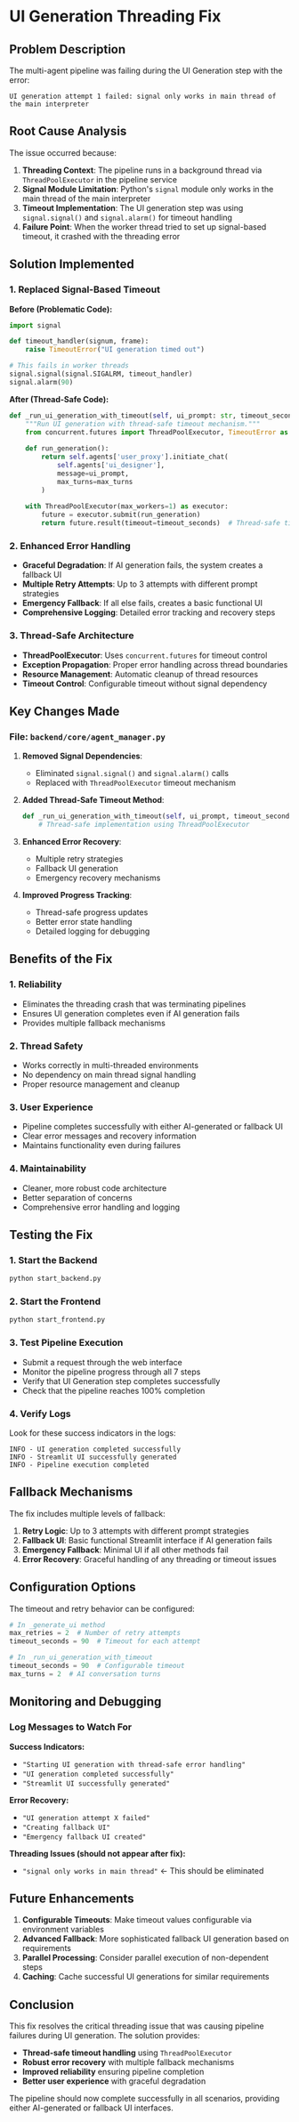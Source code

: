 # UI Generation Threading Fix

## Problem Description

The multi-agent pipeline was failing during the UI Generation step with the error:
```
UI generation attempt 1 failed: signal only works in main thread of the main interpreter
```

## Root Cause Analysis

The issue occurred because:

1. **Threading Context**: The pipeline runs in a background thread via `ThreadPoolExecutor` in the pipeline service
2. **Signal Module Limitation**: Python's `signal` module only works in the main thread of the main interpreter
3. **Timeout Implementation**: The UI generation step was using `signal.signal()` and `signal.alarm()` for timeout handling
4. **Failure Point**: When the worker thread tried to set up signal-based timeout, it crashed with the threading error

## Solution Implemented

### 1. Replaced Signal-Based Timeout

**Before (Problematic Code):**
```python
import signal

def timeout_handler(signum, frame):
    raise TimeoutError("UI generation timed out")

# This fails in worker threads
signal.signal(signal.SIGALRM, timeout_handler)
signal.alarm(90)
```

**After (Thread-Safe Code):**
```python
def _run_ui_generation_with_timeout(self, ui_prompt: str, timeout_seconds: int = 90, max_turns: int = 2):
    """Run UI generation with thread-safe timeout mechanism."""
    from concurrent.futures import ThreadPoolExecutor, TimeoutError as FutureTimeoutError
    
    def run_generation():
        return self.agents['user_proxy'].initiate_chat(
            self.agents['ui_designer'],
            message=ui_prompt,
            max_turns=max_turns
        )
    
    with ThreadPoolExecutor(max_workers=1) as executor:
        future = executor.submit(run_generation)
        return future.result(timeout=timeout_seconds)  # Thread-safe timeout
```

### 2. Enhanced Error Handling

- **Graceful Degradation**: If AI generation fails, the system creates a fallback UI
- **Multiple Retry Attempts**: Up to 3 attempts with different prompt strategies
- **Emergency Fallback**: If all else fails, creates a basic functional UI
- **Comprehensive Logging**: Detailed error tracking and recovery steps

### 3. Thread-Safe Architecture

- **ThreadPoolExecutor**: Uses `concurrent.futures` for timeout control
- **Exception Propagation**: Proper error handling across thread boundaries
- **Resource Management**: Automatic cleanup of thread resources
- **Timeout Control**: Configurable timeout without signal dependency

## Key Changes Made

### File: `backend/core/agent_manager.py`

1. **Removed Signal Dependencies**:
   - Eliminated `signal.signal()` and `signal.alarm()` calls
   - Replaced with `ThreadPoolExecutor` timeout mechanism

2. **Added Thread-Safe Timeout Method**:
   ```python
   def _run_ui_generation_with_timeout(self, ui_prompt, timeout_seconds=90, max_turns=2):
       # Thread-safe implementation using ThreadPoolExecutor
   ```

3. **Enhanced Error Recovery**:
   - Multiple retry strategies
   - Fallback UI generation
   - Emergency recovery mechanisms

4. **Improved Progress Tracking**:
   - Thread-safe progress updates
   - Better error state handling
   - Detailed logging for debugging

## Benefits of the Fix

### 1. **Reliability**
- Eliminates the threading crash that was terminating pipelines
- Ensures UI generation completes even if AI generation fails
- Provides multiple fallback mechanisms

### 2. **Thread Safety**
- Works correctly in multi-threaded environments
- No dependency on main thread signal handling
- Proper resource management and cleanup

### 3. **User Experience**
- Pipeline completes successfully with either AI-generated or fallback UI
- Clear error messages and recovery information
- Maintains functionality even during failures

### 4. **Maintainability**
- Cleaner, more robust code architecture
- Better separation of concerns
- Comprehensive error handling and logging

## Testing the Fix

### 1. **Start the Backend**
```bash
python start_backend.py
```

### 2. **Start the Frontend**
```bash
python start_frontend.py
```

### 3. **Test Pipeline Execution**
- Submit a request through the web interface
- Monitor the pipeline progress through all 7 steps
- Verify that UI Generation step completes successfully
- Check that the pipeline reaches 100% completion

### 4. **Verify Logs**
Look for these success indicators in the logs:
```
INFO - UI generation completed successfully
INFO - Streamlit UI successfully generated
INFO - Pipeline execution completed
```

## Fallback Mechanisms

The fix includes multiple levels of fallback:

1. **Retry Logic**: Up to 3 attempts with different prompt strategies
2. **Fallback UI**: Basic functional Streamlit interface if AI generation fails
3. **Emergency Fallback**: Minimal UI if all other methods fail
4. **Error Recovery**: Graceful handling of any threading or timeout issues

## Configuration Options

The timeout and retry behavior can be configured:

```python
# In _generate_ui method
max_retries = 2  # Number of retry attempts
timeout_seconds = 90  # Timeout for each attempt

# In _run_ui_generation_with_timeout
timeout_seconds = 90  # Configurable timeout
max_turns = 2  # AI conversation turns
```

## Monitoring and Debugging

### Log Messages to Watch For

**Success Indicators:**
- `"Starting UI generation with thread-safe error handling"`
- `"UI generation completed successfully"`
- `"Streamlit UI successfully generated"`

**Error Recovery:**
- `"UI generation attempt X failed"`
- `"Creating fallback UI"`
- `"Emergency fallback UI created"`

**Threading Issues (should not appear after fix):**
- `"signal only works in main thread"` ← This should be eliminated

## Future Enhancements

1. **Configurable Timeouts**: Make timeout values configurable via environment variables
2. **Advanced Fallback**: More sophisticated fallback UI generation based on requirements
3. **Parallel Processing**: Consider parallel execution of non-dependent steps
4. **Caching**: Cache successful UI generations for similar requirements

## Conclusion

This fix resolves the critical threading issue that was causing pipeline failures during UI generation. The solution provides:

- **Thread-safe timeout handling** using `ThreadPoolExecutor`
- **Robust error recovery** with multiple fallback mechanisms
- **Improved reliability** ensuring pipeline completion
- **Better user experience** with graceful degradation

The pipeline should now complete successfully in all scenarios, providing either AI-generated or fallback UI interfaces.
